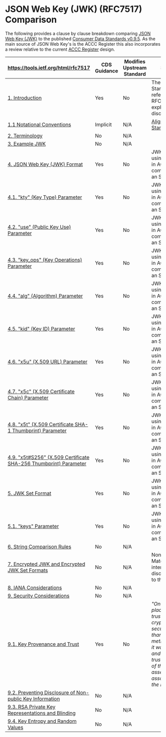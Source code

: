 
# JSON Web Key (JWK) (RFC7517) Comparison

The following provides a clause by clause breakdown comparing [JSON Web Key (JWK)](https://tools.ietf.org/html/rfc7517) to the published [Consumer Data Standards v0.9.5](https://consumerdatastandardsaustralia.github.io/standards). As the main source of JSON Web Key's is the ACCC Register this also incorporates a review relative to the current [ACCC Register](https://cdr-register.github.io/register) design.

|  **https://tools.ietf.org/html/rfc7517** | **CDS Guidance** | **Modifies Upstream Standard** | **Summary** |
| --- | --- | --- | --- |
|  [1. Introduction](https://tools.ietf.org/html/rfc7517#section-1) | Yes | No | The CDS Standards reference this RFC without explicitly ever discussing it. |
|  [1.1 Notational Conventions](https://tools.ietf.org/html/rfc7517#section-1.1) | Implicit | N/A | [Aligned to Standards](https://consumerdatastandardsaustralia.github.io/standards/#introduction "Aligned to Standards") |
|  [2. Terminology](https://tools.ietf.org/html/rfc7517#section-2) | No | N/A |  |
|  [3. Example JWK](https://tools.ietf.org/html/rfc7517#section-3) | No | N/A |  |
|  [4. JSON Web Key (JWK) Format](https://tools.ietf.org/html/rfc7517#section-4) | Yes | No | JWKS retrieved using [an attribute](https://cdr-register.github.io/register/#tocSresponseregisterdataholderbrandlist) in ACCC Register combined with an SSA |
|  [4.1. "kty" (Key Type) Parameter](https://tools.ietf.org/html/rfc7517#section-4.1) | Yes | No | JWKS retrieved using [an attribute](https://cdr-register.github.io/register/#tocSresponseregisterdataholderbrandlist) in ACCC Register combined with an SSA |
|  [4.2. "use" (Public Key Use) Parameter](https://tools.ietf.org/html/rfc7517#section-4.2) | Yes | No | JWKS retrieved using [an attribute](https://cdr-register.github.io/register/#tocSresponseregisterdataholderbrandlist) in ACCC Register combined with an SSA |
|  [4.3. "key_ops" (Key Operations) Parameter](https://tools.ietf.org/html/rfc7517#section-4.3) | Yes | No | JWKS retrieved using [an attribute](https://cdr-register.github.io/register/#tocSresponseregisterdataholderbrandlist) in ACCC Register combined with an SSA |
|  [4.4. "alg" (Algorithm) Parameter](https://tools.ietf.org/html/rfc7517#section-4.4) | Yes | No | JWKS retrieved using [an attribute](https://cdr-register.github.io/register/#tocSresponseregisterdataholderbrandlist) in ACCC Register combined with an SSA |
|  [4.5. "kid" (Key ID) Parameter](https://tools.ietf.org/html/rfc7517#section-4.5) | Yes | No | JWKS retrieved using [an attribute](https://cdr-register.github.io/register/#tocSresponseregisterdataholderbrandlist) in ACCC Register combined with an SSA |
|  [4.6. "x5u" (X.509 URL) Parameter](https://tools.ietf.org/html/rfc7517#section-4.6) | Yes | No | JWKS retrieved using [an attribute](https://cdr-register.github.io/register/#tocSresponseregisterdataholderbrandlist) in ACCC Register combined with an SSA
|  [4.7. "x5c" (X.509 Certificate Chain) Parameter](https://tools.ietf.org/html/rfc7517#section-4.7) | Yes | No | JWKS retrieved using [an attribute](https://cdr-register.github.io/register/#tocSresponseregisterdataholderbrandlist) in ACCC Register combined with an SSA
|  [4.8. "x5t" (X.509 Certificate SHA-1 Thumbprint) Parameter](https://tools.ietf.org/html/rfc7517#section-4.8) | Yes | No | JWKS retrieved using [an attribute](https://cdr-register.github.io/register/#tocSresponseregisterdataholderbrandlist) in ACCC Register combined with an SSA
|  [4.9. "x5t#S256" (X.509 Certificate SHA-256 Thumbprint) Parameter](https://tools.ietf.org/html/rfc7517#section-4.9) | Yes | No | JWKS retrieved using [an attribute](https://cdr-register.github.io/register/#tocSresponseregisterdataholderbrandlist) in ACCC Register combined with an SSA
|  [5. JWK Set Format](https://tools.ietf.org/html/rfc7517#section-5) | Yes | No | JWKS retrieved using [an attribute](https://cdr-register.github.io/register/#tocSresponseregisterdataholderbrandlist) in ACCC Register combined with an SSA
|  [5.1. "keys" Parameter](https://tools.ietf.org/html/rfc7517#section-5.1) | Yes | No | JWKS retrieved using [an attribute](https://cdr-register.github.io/register/#tocSresponseregisterdataholderbrandlist) in ACCC Register combined with an SSA
|  [6. String Comparison Rules](https://tools.ietf.org/html/rfc7517#section-6) | No | N/A |  |
|  [7. Encrypted JWK and Encrypted JWK Set Formats](https://tools.ietf.org/html/rfc7517#section-7) | No | N/A | Non Public Key Material is never intended to be disclosed by OPs to the Register |
|  [8. IANA Considerations](https://tools.ietf.org/html/rfc7517#section-8) | No | N/A |  |
|  [9. Security Considerations](https://tools.ietf.org/html/rfc7517#section-9) | No | N/A |  |
|  [9.1. Key Provenance and Trust](https://tools.ietf.org/html/rfc7517#section-9.1) | Yes | No | *"One should place no more trust in the data cryptographically secured by a key than in the method by which it was obtained and in the trustworthiness of the entity asserting an association with the key."* |
|  [9.2. Preventing Disclosure of Non-public Key Information](https://tools.ietf.org/html/rfc7517#section-9.2) | No | N/A |  |
|  [9.3. RSA Private Key Representations and Blinding](https://tools.ietf.org/html/rfc7517#section-9.3) | No | N/A |  |
|  [9.4. Key Entropy and Random Values](https://tools.ietf.org/html/rfc7517#section-9.4) | No | N/A |  |
